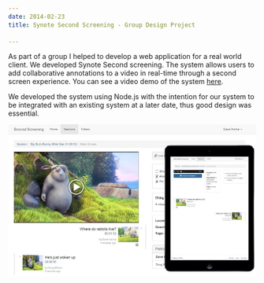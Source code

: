 ```yaml
---
date: 2014-02-23
title: Synote Second Screening - Group Design Project

---
```


<BlogPostHeader />

As part of a group I helped to develop a web application for a real world client. We developed Synote Second screening. The system allows users to add collaborative annotations to a video in real-time through a second screen experience. You can see a video demo of the system <a href="https://www.youtube.com/watch?v=sozWk-vvW-A&#038;feature=youtu.be">here</a>.

We developed the system using Node.js with the intention for our system to be integrated with an existing system at a later date, thus good design was essential.

![Synote Second Screening](./images/gdp.jpg)